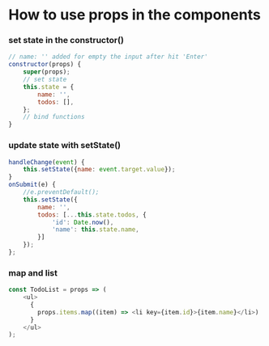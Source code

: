 # How to use props in the components
### set state in the constructor()
~~~~javascript
// name: '' added for empty the input after hit 'Enter'
constructor(props) {
    super(props);
    // set state
    this.state = {
        name: '',
        todos: [],
    };
    // bind functions
}
~~~~
### update state with setState()
```javascript
handleChange(event) {
    this.setState({name: event.target.value});
}
onSubmit(e) {        
    //e.preventDefault();
    this.setState({
        name: '',
        todos: [...this.state.todos, {
            'id': Date.now(),
            'name': this.state.name,
        }]
    });
};
```
### map and list
```javascript
const TodoList = props => (
    <ul>
      {
        props.items.map((item) => <li key={item.id}>{item.name}</li>)
      }
    </ul>
);
```
